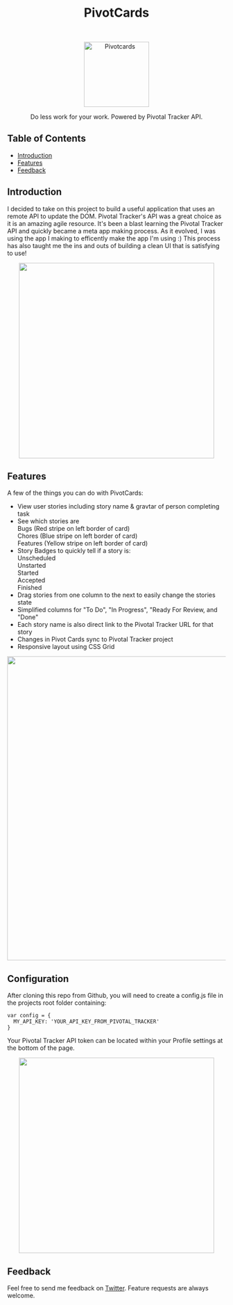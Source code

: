 <h1 align="center"> PivotCards </h1> <br>
<p align="center">
    <img alt="Pivotcards" title="Pivotcards" src="https://drive.google.com/uc?id=0BzlYXvLQyegiUERESVhwWk9zM2M" width="150">
</p>

<p align="center">
  Do less work for your work. Powered by Pivotal Tracker API.
</p>


## Table of Contents

- [Introduction](#introduction)
- [Features](#features)
- [Feedback](#feedback)


## Introduction
 I decided to take on this project to build a useful application that uses an remote API to update the DOM. Pivotal Tracker's API was a great choice as it is an amazing agile resource. It's been a blast learning the Pivotal Tracker API and quickly became a meta app making process. As it evolved, I was using the app I making to efficently make the app I'm using :) This process has also taught me the ins and outs of building a clean UI that is satisfying to use! 


<p align="center">
  <img src = "https://drive.google.com/uc?export=download&id=0BzlYXvLQyegieWNHV2ZEc2ZGQ28" width=450>
</p>

## Features

A few of the things you can do with PivotCards:

* View user stories including story name & gravtar of person completing task
* See which stories are <br>
Bugs (Red stripe on left border of card)<br>
Chores (Blue stripe on left border of card)<br>
Features (Yellow stripe on left border of card)<br>
* Story Badges to quickly tell if a story is: <br>
Unscheduled <br>
Unstarted <br>
Started <br>
Accepted <br>
Finished <br>
* Drag stories from one column to the next to easily change the stories state
* Simplified columns for "To Do", "In Progress", "Ready For Review, and "Done"
* Each story name is also direct link to the Pivotal Tracker URL for that story
* Changes in Pivot Cards sync to Pivotal Tracker project
* Responsive layout using CSS Grid

<p align="center">
  <img src = "https://drive.google.com/uc?export=download&id=0BzlYXvLQyegiaGE3cU1WWUN3WWs" width=700>
</p>

## Configuration

After cloning this repo from Github, you will need to create a config.js file in the projects root folder containing:
```
var config = {
  MY_API_KEY: 'YOUR_API_KEY_FROM_PIVOTAL_TRACKER'
}
```
Your Pivotal Tracker API token can be located within your Profile settings at the bottom of the page.
<p align="center">
  <img src = "https://drive.google.com/uc?export=download&id=0BzlYXvLQyegiLXBQRnVKQV9fUVU" width=450>
</p>

## Feedback

Feel free to send me feedback on [Twitter](https://twitter.com/gtodd876). Feature requests are always welcome. 


